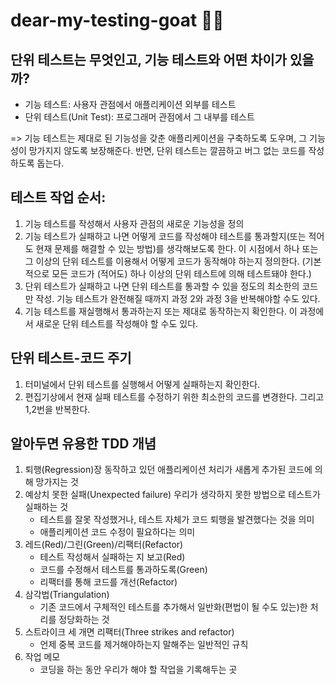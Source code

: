 # dear-my-testing-goat 🐐🐍

## 단위 테스트는 무엇인고, 기능 테스트와 어떤 차이가 있을까?
* 기능 테스트: 사용자 관점에서 애플리케이션 외부를 테스트
* 단위 테스트(Unit Test): 프로그래머 관점에서 그 내부를 테스트

=> 기능 테스트는 제대로 된 기능성을 갖춘 애플리케이션을 구축하도록 도우며,
그 기능성이 망가지지 않도록 보장해준다.
반면, 단위 테스트는 깔끔하고 버그 없는 코드를 작성하도록 돕는다.


## 테스트 작업 순서:
1. 기능 테스트를 작성해서 사용자 관점의 새로운 기능성을 정의
2. 기능 테스트가 실패하고 나면 어떻게 코드를 작성해야 테스트를 통과할지(또는 적어도 현재 문제를 해결할 수 있는 방법)를 생각해보도록 한다. 
   이 시점에서 하나 또는 그 이상의 단위 테스트를 이용해서 어떻게 코드가 동작해야 하는지 정의한다.
   (기본적으로 모든 코드가 (적어도) 하나 이상의 단위 테스트에 의해 테스트돼야 한다.)
3. 단위 테스트가 실패하고 나면 단위 테스트를 통과할 수 있을 정도의 최소한의 코드만 작성.
   기능 테스트가 완전해질 때까지 과정 2와 과정 3을 반복해야할 수도 있다.
4. 기능 테스트를 재실행해서 통과하는지 또는 제대로 동작하는지 확인한다.
   이 과정에서 새로운 단위 테스트를 작성해야 할 수도 있다.


## 단위 테스트-코드 주기
1. 터미널에서 단위 테스트를 실행해서 어떻게 실패하는지 확인한다.
2. 편집기상에서 현재 실패 테스트를 수정하기 위한 최소한의 코드를 변경한다.
그리고 1,2번을 반복한다.


## 알아두면 유용한 TDD 개념
1. 퇴행(Regression)장
   동작하고 있던 애플리케이션 처리가 새롭게 추가된 코드에 의해 망가지는 것
2. 예상치 못한 실패(Unexpected failure)
   우리가 생각하지 못한 방법으로 테스트가 실패하는 것
   - 테스트를 잘못 작성했거나, 테스트 자체가 코드 퇴행을 발견했다는 것을 의미
   - 애플리케이션 코드 수정이 필요하다는 의미
3. 레드(Red)/그린(Green)/리팩터(Refactor)
   - 테스트 작성해서 실패하는 지 보고(Red)
   - 코드를 수정해서 테스트를 통과하도록(Green)
   - 리팩터를 통해 코드를 개선(Refactor)
4. 삼각법(Triangulation)
   - 기존 코드에서 구체적인 테스트를 추가해서 일반화(편법이 될 수도 있는)한 처리를 정당화하는 것
5. 스트라이크 세 개면 리팩터(Three strikes and refactor)
   - 언제 중복 코드를 제거해야하는지 말해주는 일반적인 규칙
6. 작업 메모
   - 코딩을 하는 동안 우리가 해야 할 작업을 기록해두는 곳
